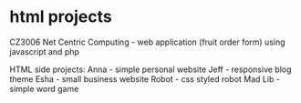 # html projects

CZ3006 Net Centric Computing - web application (fruit order form) using javascript and php

HTML side projects:
Anna - simple personal website
Jeff - responsive blog theme
Esha - small business website
Robot - css styled robot
Mad Lib - simple word game
